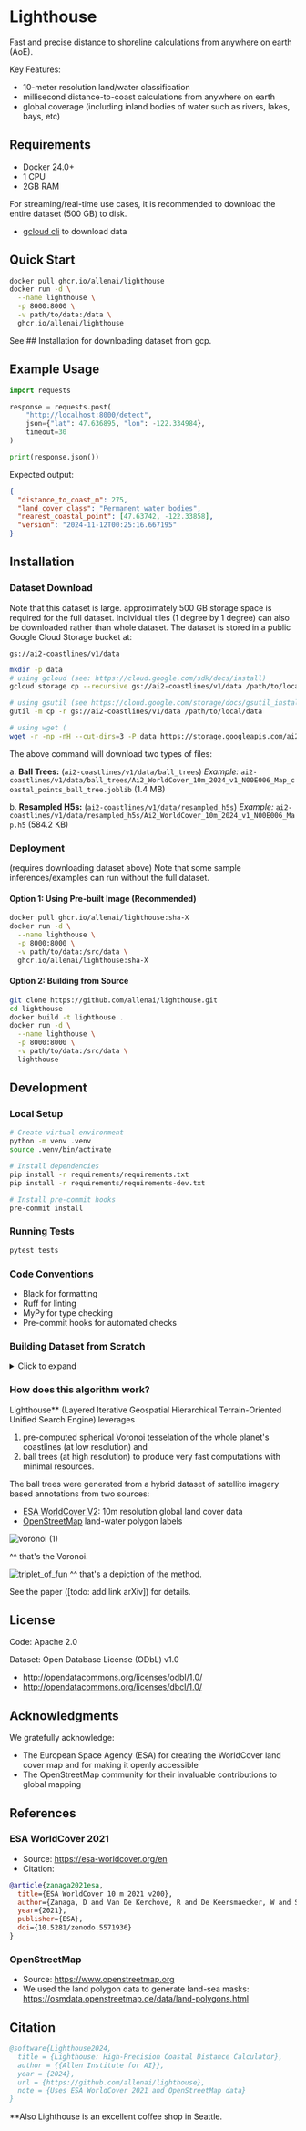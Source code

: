 # Lighthouse
Fast and precise distance to shoreline calculations from anywhere on earth (AoE).

Key Features:
- 10-meter resolution land/water classification
- millisecond distance-to-coast calculations from anywhere on earth
- global coverage (including inland bodies of water such as rivers, lakes, bays, etc)

## Requirements
- Docker 24.0+
- 1 CPU
- 2GB RAM 
  
For streaming/real-time use cases, it is recommended to download the entire dataset (500 GB) to disk. 
- [gcloud cli](https://cloud.google.com/sdk/docs/install) to download data

## Quick Start
```bash
docker pull ghcr.io/allenai/lighthouse
docker run -d \
  --name lighthouse \
  -p 8000:8000 \
  -v path/to/data:/data \
  ghcr.io/allenai/lighthouse
```
See ## Installation for downloading dataset from gcp.

## Example Usage

```python
import requests

response = requests.post(
    "http://localhost:8000/detect",
    json={"lat": 47.636895, "lon": -122.334984},
    timeout=30
)

print(response.json())
```

Expected output:
```json
{
  "distance_to_coast_m": 275,
  "land_cover_class": "Permanent water bodies",
  "nearest_coastal_point": [47.63742, -122.33858],
  "version": "2024-11-12T00:25:16.667195"
}
```
## Installation
### Dataset Download
Note that this dataset is large. approximately 500 GB storage space is required for the full dataset. Individual tiles (1 degree by 1 degree) can also be downloaded rather than whole dataset.
The dataset is stored in a public Google Cloud Storage bucket at:

```
gs://ai2-coastlines/v1/data
```

```bash
mkdir -p data
# using gcloud (see: https://cloud.google.com/sdk/docs/install)
gcloud storage cp --recursive gs://ai2-coastlines/v1/data /path/to/local/data

# using gsutil (see https://cloud.google.com/storage/docs/gsutil_install)
gutil -m cp -r gs://ai2-coastlines/v1/data /path/to/local/data

# using wget (
wget -r -np -nH --cut-dirs=3 -P data https://storage.googleapis.com/ai2-coastlines/v1/data/
```

The above command will download two types of files:

a. **Ball Trees:** (`ai2-coastlines/v1/data/ball_trees`)
   *Example:*
   `ai2-coastlines/v1/data/ball_trees/Ai2_WorldCover_10m_2024_v1_N00E006_Map_coastal_points_ball_tree.joblib` (1.4 MB)

b. **Resampled H5s:** (`ai2-coastlines/v1/data/resampled_h5s`)
   *Example:*
   `ai2-coastlines/v1/data/resampled_h5s/Ai2_WorldCover_10m_2024_v1_N00E006_Map.h5` (584.2 KB)

### Deployment
(requires downloading dataset above)
Note that some sample inferences/examples can run without the full dataset.

#### Option 1: Using Pre-built Image (Recommended)
```bash
docker pull ghcr.io/allenai/lighthouse:sha-X
docker run -d \
  --name lighthouse \
  -p 8000:8000 \
  -v path/to/data:/src/data \
  ghcr.io/allenai/lighthouse:sha-X
```

#### Option 2: Building from Source
```bash
git clone https://github.com/allenai/lighthouse.git
cd lighthouse
docker build -t lighthouse .
docker run -d \
  --name lighthouse \
  -p 8000:8000 \
  -v path/to/data:/src/data \
  lighthouse
```

## Development

### Local Setup
```bash
# Create virtual environment
python -m venv .venv
source .venv/bin/activate

# Install dependencies
pip install -r requirements/requirements.txt
pip install -r requirements/requirements-dev.txt

# Install pre-commit hooks
pre-commit install
```

### Running Tests
```bash
pytest tests
```

### Code Conventions
- Black for formatting
- Ruff for linting
- MyPy for type checking
- Pre-commit hooks for automated checks

### Building Dataset from Scratch

<details>
<summary>Click to expand</summary>

1. Download ESA WorldCover data:
   ```bash
   bash src/download_worldcover.sh
   ```

2. Download OSM land polygons:
   ```bash
   wget -P data/osm \
     https://osmdata.openstreetmap.de/download/land-polygons-split-4326.zip
   unzip data/osm/land-polygons-split-4326.zip -d data/osm
   ```

3. Process data:
   ```bash
   python src/gen_all_missing_tiles.py
   python src/convert_geotiff_to_h5.py
   python src/extract_coastal_points.py
   python src/convert_coastal_points_to_ball_trees.py
   ```
</details>

### How does this algorithm work?
Lighthouse** (Layered Iterative Geospatial Hierarchical Terrain-Oriented Unified Search Engine) leverages
1. pre-computed spherical Voronoi tesselation of the whole planet's coastlines (at low resolution) and
2. ball trees (at high resolution) to produce very fast computations with minimal resources.

The ball trees were generated from a hybrid dataset of satellite imagery based annotations from two sources:
- [ESA WorldCover V2](https://esa-worldcover.org/en): 10m resolution global land cover data
- [OpenStreetMap](https://www.openstreetmap.org) land-water polygon labels

![voronoi (1)](https://github.com/user-attachments/assets/4e91968d-714e-451e-bf04-24e4016e2db5)

^^ that's the Voronoi.

![triplet_of_fun](https://github.com/user-attachments/assets/035f797d-fa94-42e8-bb3b-7f89b077a9ee)
^^ that's a depiction of the method.

See the paper ([todo: add link arXiv]) for details.

## License
Code: Apache 2.0

Dataset: Open Database License (ODbL) v1.0
  - http://opendatacommons.org/licenses/odbl/1.0/
  - http://opendatacommons.org/licenses/dbcl/1.0/

## Acknowledgments

We gratefully acknowledge:
- The European Space Agency (ESA) for creating the WorldCover land cover map and for making it openly accessible
- The OpenStreetMap community for their invaluable contributions to global mapping

## References
### ESA WorldCover 2021
- Source: https://esa-worldcover.org/en
- Citation:
```bibtex
@article{zanaga2021esa,
  title={ESA WorldCover 10 m 2021 v200},
  author={Zanaga, D and Van De Kerchove, R and De Keersmaecker, W and Souverijns, N and Brockmann, C and Quast, R and Wevers, J and Grosu, A and Paccini, A and Vergnaud, S and others},
  year={2021},
  publisher={ESA},
  doi={10.5281/zenodo.5571936}
}
```

### OpenStreetMap
- Source: https://www.openstreetmap.org
- We used the land polygon data to generate land-sea masks: https://osmdata.openstreetmap.de/data/land-polygons.html


## Citation

```bibtex
@software{Lighthouse2024,
  title = {Lighthouse: High-Precision Coastal Distance Calculator},
  author = {{Allen Institute for AI}},
  year = {2024},
  url = {https://github.com/allenai/lighthouse},
  note = {Uses ESA WorldCover 2021 and OpenStreetMap data}
}

```
**Also Lighthouse is an excellent coffee shop in Seattle.
